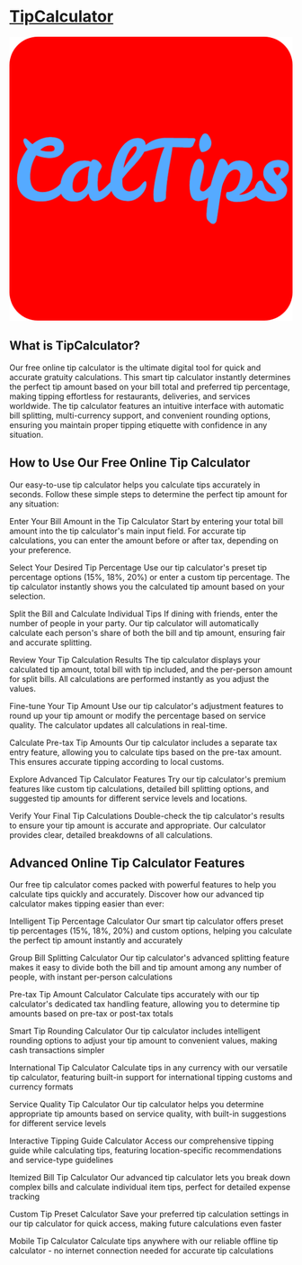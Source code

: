 # [TipCalculator](https://TipCalculator.dev)

![TipCalculator](./favicon-512x512.png)

## What is TipCalculator?
Our free online tip calculator is the ultimate digital tool for quick and accurate gratuity calculations. This smart tip calculator instantly determines the perfect tip amount based on your bill total and preferred tip percentage, making tipping effortless for restaurants, deliveries, and services worldwide. The tip calculator features an intuitive interface with automatic bill splitting, multi-currency support, and convenient rounding options, ensuring you maintain proper tipping etiquette with confidence in any situation.

## How to Use Our Free Online Tip Calculator
Our easy-to-use tip calculator helps you calculate tips accurately in seconds. Follow these simple steps to determine the perfect tip amount for any situation:

Enter Your Bill Amount in the Tip Calculator
Start by entering your total bill amount into the tip calculator's main input field. For accurate tip calculations, you can enter the amount before or after tax, depending on your preference.

Select Your Desired Tip Percentage
Use our tip calculator's preset tip percentage options (15%, 18%, 20%) or enter a custom tip percentage. The tip calculator instantly shows you the calculated tip amount based on your selection.

Split the Bill and Calculate Individual Tips
If dining with friends, enter the number of people in your party. Our tip calculator will automatically calculate each person's share of both the bill and tip amount, ensuring fair and accurate splitting.

Review Your Tip Calculation Results
The tip calculator displays your calculated tip amount, total bill with tip included, and the per-person amount for split bills. All calculations are performed instantly as you adjust the values.

Fine-tune Your Tip Amount
Use our tip calculator's adjustment features to round up your tip amount or modify the percentage based on service quality. The calculator updates all calculations in real-time.

Calculate Pre-tax Tip Amounts
Our tip calculator includes a separate tax entry feature, allowing you to calculate tips based on the pre-tax amount. This ensures accurate tipping according to local customs.

Explore Advanced Tip Calculator Features
Try our tip calculator's premium features like custom tip calculations, detailed bill splitting options, and suggested tip amounts for different service levels and locations.

Verify Your Final Tip Calculations
Double-check the tip calculator's results to ensure your tip amount is accurate and appropriate. Our calculator provides clear, detailed breakdowns of all calculations.

## Advanced Online Tip Calculator Features
Our free tip calculator comes packed with powerful features to help you calculate tips quickly and accurately. Discover how our advanced tip calculator makes tipping easier than ever:

Intelligent Tip Percentage Calculator
Our smart tip calculator offers preset tip percentages (15%, 18%, 20%) and custom options, helping you calculate the perfect tip amount instantly and accurately

Group Bill Splitting Calculator
Our tip calculator's advanced splitting feature makes it easy to divide both the bill and tip amount among any number of people, with instant per-person calculations

Pre-tax Tip Amount Calculator
Calculate tips accurately with our tip calculator's dedicated tax handling feature, allowing you to determine tip amounts based on pre-tax or post-tax totals

Smart Tip Rounding Calculator
Our tip calculator includes intelligent rounding options to adjust your tip amount to convenient values, making cash transactions simpler

International Tip Calculator
Calculate tips in any currency with our versatile tip calculator, featuring built-in support for international tipping customs and currency formats

Service Quality Tip Calculator
Our tip calculator helps you determine appropriate tip amounts based on service quality, with built-in suggestions for different service levels

Interactive Tipping Guide Calculator
Access our comprehensive tipping guide while calculating tips, featuring location-specific recommendations and service-type guidelines

Itemized Bill Tip Calculator
Our advanced tip calculator lets you break down complex bills and calculate individual item tips, perfect for detailed expense tracking

Custom Tip Preset Calculator
Save your preferred tip calculation settings in our tip calculator for quick access, making future calculations even faster

Mobile Tip Calculator
Calculate tips anywhere with our reliable offline tip calculator - no internet connection needed for accurate tip calculations

<!--
**tipcalculatordev/tipcalculatordev** is a ✨ _special_ ✨ repository because its `README.md` (this file) appears on your GitHub profile.

Here are some ideas to get you started:

- 🔭 I’m currently working on ...
- 🌱 I’m currently learning ...
- 👯 I’m looking to collaborate on ...
- 🤔 I’m looking for help with ...
- 💬 Ask me about ...
- 📫 How to reach me: ...
- 😄 Pronouns: ...
- ⚡ Fun fact: ...
-->
